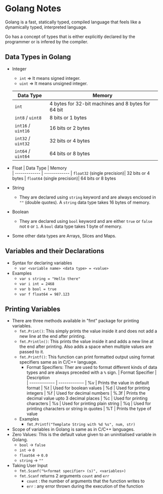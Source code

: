 # Golang Notes
Golang is a fast, statically typed, compiled language
that feels like a dynamically typed, interpreted language.

Go has a concept of types that is either explicitly declared
by the programmer or is infered by the compiler.

## Data Types in Golang
- Integer
    - `int` => It means signed integer.
    - `uint` => It means unsigned integer.

    | Data Type     | Memory        
    | ------------- | -------------
    | `int`      | 4 bytes for 32-bit machines and 8 bytes for 64 bit    
    | `int8`  / `uint8`       | 8 bits or 1 bytes
    | `int16` / `uint16`      | 16 bits or 2 bytes
    | `int32` / `uint32`      | 32 bits or 4 bytes
    | `int64` / `uint64`      | 64 bits or 8 bytes
- Float
    | Data Type     | Memory        
    | ------------- | -------------
    | `float32` (single precision)| 32 bits or 4 bytes
    | `float64` (single precision)| 64 bits or 8 bytes
- String
    - They are declared using `string` keyword and are always enclosed in `""` (double quotes). A `string` data type takes 16 bytes of memory.
- Boolean
    - They are declared using `bool` keyword and are either `true` or `false` not `0` or `1`. A `bool` data type takes 1 byte of memory.
- Some other data types are Arrays, Slices and Maps.

## Variables and their Declarations
- Syntax for declaring variables
    - `var <variable name> <data type> = <value>`
- Examples
    - `var s string = "Hello there"`
    - `var i int = 2468`
    - `var b bool = true`
    - `var f float64 = 987.123`
## Printing Variables
- There are three methods available in "fmt" package for printing variables.
    - `fmt.Print()`: This simply prints the value inside it and does not add a new line at the end after printing.
    - `fmt.Println()`: This prints the value inside it and adds a new line at the end after printing. Also adds a space when multiple values are passed to it.
    - `fmt.Printf()`: This function can print formatted output using format specifiers same as in C/C++ language.
        - Format Specifiers: Ther are used to format different kinds of data types and are always preceded with a `%` sign.
            | Format Specifier     | Description        
            | ------------- | -------------
            | %v | Prints the value in default format
            | %t | Used for boolean values
            | %d | Used for printing integers
            | %f | Used for decimal numbers
            | %.3f | Prints the decimal value upto 3 decimal places
            | %c | Used for printing characters
            | %s | Used for printing plain string
            | %q | Used for printing characters or string in quotes
            | %T | Prints the type of value
    - Examples
        - `fmt.Printf("Template String with %d %s", num, str)`
- Scope of variables in Golang is same as in C/C++ languages.
- Zero Values: This is the default value given to an uninitialised variable in Golang.
    - `bool` -> `false`
    - `int` -> `0`
    - `float64` -> `0.0`
    - `string` -> `""`
- Taking User Input
    - `fmt.Scanf("%<format specifier> (s)", <variables>)`
    - `fmt.Scanf` returns 2 arguments `count` and `err`
        - `count` : the number of arguments that the function writes to
        - `err` : any error thrown during the execution of the function